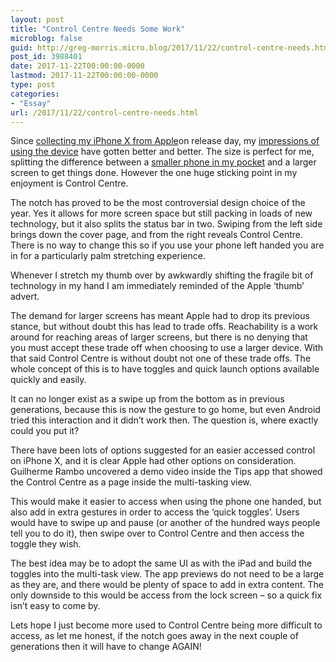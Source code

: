 ```yaml
---
layout: post
title: "Control Centre Needs Some Work"
microblog: false
guid: http://greg-morris.micro.blog/2017/11/22/control-centre-needs.html
post_id: 3988401
date: 2017-11-22T00:00:00-0000
lastmod: 2017-11-22T00:00:00-0000
type: post
categories:
- "Essay"
url: /2017/11/22/control-centre-needs.html
---
```

<!--kg-card-begin: html--><p><!--kg-card-begin: html--></p>
<p>Since <a href="/post/2017-11-06-apples-service-advantage/">collecting my iPhone X from Apple</a>on release day, my <a href="/post/2017-11-08-iphonex-impressions/">impressions of using the device</a> have gotten better and better. The size is perfect for me, splitting the difference between a <a href="/post/2017-07-17-smaller-phone-much-happier/">smaller phone in my pocket</a> and a larger screen to get things done. However the one huge sticking point in my enjoyment is Control Centre.</p>
<p>The notch has proved to be the most controversial design choice of the year. Yes it allows for more screen space but still packing in loads of new technology, but it also splits the status bar in two. Swiping from the left side brings down the cover page, and from the right reveals Control Centre. There is no way to change this so if you use your phone left handed you are in for a particularly palm stretching experience.</p>
<p>Whenever I stretch my thumb over by awkwardly shifting the fragile bit of technology in my hand I am immediately reminded of the Apple ‘thumb’ advert.</p>
<p>The demand for larger screens has meant Apple had to drop its previous stance, but without doubt this has lead to trade offs. Reachability is a work around for reaching areas of larger screens, but there is no denying that you must accept these trade off when choosing to use a larger device. With that said Control Centre is without doubt not one of these trade offs. The whole concept of this is to have toggles and quick launch options available quickly and easily.</p>
<p>It can no longer exist as a swipe up from the bottom as in previous generations, because this is now the gesture to go home, but even Android tried this interaction and it didn’t work then. The question is, where exactly could you put it?</p>
<p>There have been lots of options suggested for an easier accessed control on iPhone X, and it is clear Apple had other options on consideration. Guilherme Rambo uncovered a demo video inside the Tips app that showed the Control Centre as a page inside the multi-tasking view.</p>
<p>This would make it easier to access when using the phone one handed, but also add in extra gestures in order to access the ‘quick toggles’. Users would have to swipe up and pause (or another of the hundred ways people tell you to do it), then swipe over to Control Centre and then access the toggle they wish.</p>
<p>The best idea may be to adopt the same UI as with the iPad and build the toggles into the multi-task view. The app previews do not need to be a large as they are, and there would be plenty of space to add in extra content. The only downside to this would be access from the lock screen – so a quick fix isn’t easy to come by.</p>
<p>Lets hope I just become more used to Control Centre being more difficult to access, as let me honest, if the notch goes away in the next couple of generations then it will have to change AGAIN!</p>
<p><!--kg-card-end: html--></p>
<!--kg-card-end: html-->
